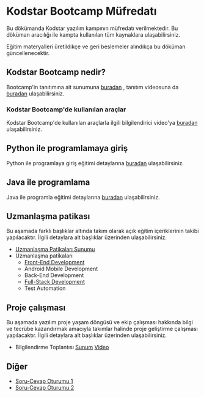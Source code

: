 # Kodstar Bootcamp Müfredatı

Bu dökümanda Kodstar yazılım kampının müfredatı verilmektedir. Bu döküman aracılığı ile kampta kullanılan tüm kaynaklara ulaşabilirsiniz.

Eğitim materyalleri üretildikçe ve geri beslemeler alındıkça bu döküman güncellenecektir.

##  Kodstar Bootcamp nedir?

Bootcamp'in tanıtımına ait sunumuna [buradan](https://drive.google.com/file/d/17J4AfzEQdmU4YUAspsymqfwsUldKuXuK/view?usp=sharing) , tanıtım videosuna da [buradan](https://youtu.be/s-TxiXmJmOQ) ulaşabilirsiniz.

###  Kodstar Bootcamp'de kullanılan araçlar

Kodstar Bootcamp'de kullanılan araçlarla ilgili bilgilendirici video'ya [buradan](https://www.youtube.com/watch?v=-NdRVTDWkQo) ulaşabilirsiniz.

##  Python ile programlamaya giriş

Python ile programlaya giriş eğitimi detaylarına [buradan](python/readme.md) ulaşabilirsiniz.

##  Java ile programlama

Java ile programla eğitimi detaylarına [buradan](java/readme.md) ulaşabilirsiniz.

## Uzmanlaşma patikası

Bu aşamada farklı başlıklar altında takım olarak açık eğitim içeriklerinin takibi yapılacaktır. İlgili detaylara alt başlıklar üzerinden ulaşabilirsiniz.

* [Uzmanlaşma Patikaları Sunumu](https://drive.google.com/file/d/1PbwWSKN2wLUL0IufwXx4JKaWyhBpyGaZ/view?usp=sharing)
* Uzmanlaşma patikaları
  * [Front-End Development](front-end/README.md)
  * Android Mobile Development
  * Back-End Development
  * [Full-Stack Development](full-stack/README.md)
  * Test Automation

## Proje çalışması

Bu aşamada yazılım proje yaşam döngüsü ve ekip çalışması hakkında bilgi ve tecrübe kazandırmak amacıyla takımlar halinde proje geliştirme çalışması yapılacaktır. İlgili detaylara alt başlıklar üzerinden ulaşabilirsiniz.

* Bilgilendirme Toplantısı [Sunum](https://drive.google.com/file/d/16dBrWIved9W-kmPscxMtaoxA_DApodbd/view?usp=sharing) [Video](https://youtu.be/KmhZ_X-rJW4)

## Diğer

* [Soru-Cevap Oturumu 1](https://youtu.be/pbVVS8OBE0c)
* [Soru-Cevap Oturumu 2](https://youtu.be/ncZBWqblWsw)
